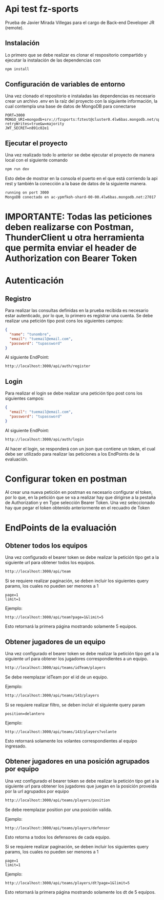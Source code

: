 # Api test fz-sports

Prueba de Javier Mirada Villegas para el cargo de Back-end Developer JR (remote).

## Instalación

Lo primero que se debe realizar es clonar el respositorio compartido y ejecutar la instalación de las dependencias con

```bash
npm install
```

## Configuración de variables de entorno

Una vez clonado el repositorio e instaladas las dependencias es necesario crear un archivo .env en la raíz del proyecto con la siguiente información, la cual contempla una base de datos de MongoDB para conectarse

```env
PORT=3000
MONGO_URI=mongodb+srv://fzsports:fztest@cluster0.4lw6bas.mongodb.net/sports?retryWrites=true&w=majority
JWT_SECRET=n891c02e1
````

## Ejecutar el proyecto

Una vez realizado todo lo anterior se debe ejecutar el proyecto de manera local con el siguiente comando

```bash
npm run dev
```

Esto debe de mostrar en la consola el puerto en el que está corriendo la api rest y también la conección a la base de datos de la siguiente manera.

```bash
running on port 3000
MongoDB conectado en ac-ypmfkoh-shard-00-00.4lw6bas.mongodb.net:27017
```

# IMPORTANTE: Todas las peticiones deben realizarse con Postman, ThunderClient u otra herramienta que permita enviar el header de Authorization con Bearer Token

# Autenticación
## Registro
Para realizar las consultas definidas en la prueba recibida es necesario estar autenticado, por lo que, lo primero es registrar una cuenta.
Se debe realizar una petición tipo post cons los siguientes campos:

```json
{
  "name": "tunombre",
  "email": "tuemail@email.com",
  "password": "tupassword"
}
```

Al siguiente EndPoint:

```bash
http://localhost:3000/api/auth/register
```

## Login
Para realizar el login se debe realizar una petición tipo post cons los siguientes campos:

```json
{
  "email": "tuemail@email.com",
  "password": "tupassword"
}
```

Al siguiente EndPoint:

```bash
http://localhost:3000/api/auth/login
```

Al hacer el login, se responderá con un json que contiene un token, el cual debe ser utilizado para realizar las peticiones a los EndPoints de la evaluación.

# Configurar token en postman
Al crear una nueva petición en postman es necesario configurar el token, por lo que, en la petición que se va a realizar hay que dirigirse a la pestaña de Authorization y en Type selección Bearer Token. Una vez seleccionado hay que pegar el token obtenido anteriormente en el recuadro de Token

# EndPoints de la evaluación
## Obtener todos los equipos

Una vez configurado el bearer token se debe realizar la petición tipo get a la siguiente url para obtener todos los equipos.

```bash
http://localhost:3000/api/team
```

Si se requiere realizar paginación, se deben incluir los siguientes query params, los cuales no pueden ser menores a 1

```url
page=1
limit=1
```

Ejemplo:
```url
http://localhost:3000/api/team?page=1&limit=5

```
Esto retornará la primera página mostrando solamente 5 equipos.

## Obtener jugadores de un equipo

Una vez configurado el bearer token se debe realizar la petición tipo get a la siguiente url para obtener los jugadores correspondientes a un equipo.

```bash
http://localhost:3000/api/teams/idTeam/players
```

Se debe reemplazar idTeam por el id de un equipo.

Ejemplo:

```bash
http://localhost:3000/api/teams/143/players
```

Si se requiere realizar filtro, se deben incluir el siguiente query param

```url
position=delantero
```

Ejemplo:
```url
http://localhost:3000/api/teams/143/players?volante
```

Esto retornará solamente los volantes correspondientes al equipo ingresado.

## Obtener jugadores en una posición agrupados por equipo

Una vez configurado el bearer token se debe realizar la petición tipo get a la siguiente url para obtener los jugadores que juegan en la posición proveída por la url agrupados por equipo

```bash
http://localhost:3000/api/teams/players/position
```

Se debe reemplazar position por una posición valida.

Ejemplo:

```bash
http://localhost:3000/api/teams/players/defensor
```

Esto retorna a todos los defensores de cada equipo.

Si se requiere realizar paginación, se deben incluir los siguientes query params, los cuales no pueden ser menores a 1

```url
page=1
limit=1
```

Ejemplo:
```url
http://localhost:3000/api/teams/players/dt?page=1&limit=5

```
Esto retornará la primera página mostrando solamente los dt de 5 equipos.
